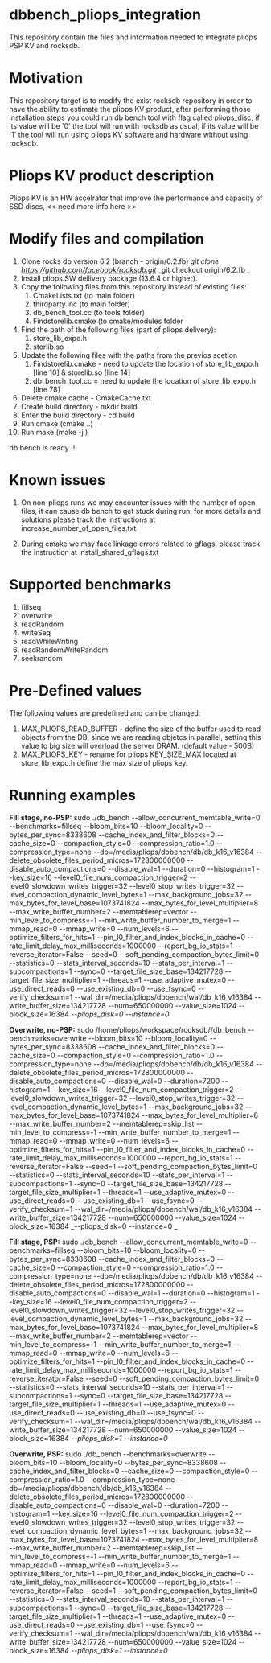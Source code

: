 # dbbench_pliops_integration
This repository contain the files and information needed to integrate pliops PSP KV and rocksdb.


Motivation
==========
This repository target is to modify the exist rocksdb repository in order to have the ability to estimate the pliops KV product,
after performing those installation steps you could run db bench tool with flag called pliops_disc, if its value will be '0' the 
tool will run with rocksdb as usual, if its value will be '1' the tool will run using pliops KV software and hardware without 
using rocksdb.


Pliops KV product description
=============================
Pliops KV is an HW accelrator that improve the performance and capacity of SSD discs, << need more info here >>



Modify files and compilation
============================
1. Clone rocks db version 6.2 (branch - origin/6.2.fb)
    _git clone https://github.com/facebook/rocksdb.git_
    _git checkout origin/6.2.fb _
2. Install pliops SW deilivery package (13.6.4 or higher).
3. Copy the following files from this repository instead of existing files:
   1. CmakeLists.txt (to main folder)
   2. thirdparty.inc (to main folder)
   3. db_bench_tool.cc (to tools folder)
   4. Findstorelib.cmake (to cmake/modules folder
4. Find the path of the following files (part of pliops delivery):
   1. store_lib_expo.h
   2. storlib.so
5. Update the following files with the paths from the previos scetion
   1. Findstorelib.cmake - need to update the location of store_lib_expo.h [line 10] & storelib.so [line 14]
   2. db_bench_tool.cc = need to update the location of store_lib_expo.h [line 78]
6. Delete cmake cache - CmakeCache.txt
7. Create build directory - mkdir build
8. Enter the build directory - cd build
9. Run cmake (cmake ..)
10. Run make (make -j )

db bench is ready !!!


Known issues
============
1. On non-pliops runs we may encounter issues with the number of open files, it can cause db bench to get stuck during run,
for more details and solutions please track the instructions at increase_number_of_open_files.txt

2. During cmake we may face linkage errors related to gflags, please track the instruction at install_shared_gflags.txt  


Supported benchmarks
====================
1. fillseq
2. overwrite
3. readRandom
4. writeSeq
5. readWhileWriting
6. readRandomWriteRandom
7. seekrandom


Pre-Defined values
==================
The following values are predefined and can be changed:
1. MAX_PLIOPS_READ_BUFFER - define the size of the buffer used to read objects from the DB, since we are reading objetcs in parallel,
                            setting this value to big size will overload the server DRAM. (default value - 500B)
2. MAX_PLIOPS_KEY - rename for pliops KEY_SIZE_MAX located at store_lib_expo.h define the max size of pliops key.


Running examples
================
**Fill stage, no-PSP:**
sudo ./db_bench --allow_concurrent_memtable_write=0 --benchmarks=fillseq --bloom_bits=10 --bloom_locality=0 --bytes_per_sync=8338608 --cache_index_and_filter_blocks=0 --cache_size=0 --compaction_style=0 --compression_ratio=1.0 --compression_type=none --db=/media/pliops/dbbench/db/db_k16_v16384 --delete_obsolete_files_period_micros=172800000000 --disable_auto_compactions=0 --disable_wal=1 --duration=0 --histogram=1 --key_size=16 --level0_file_num_compaction_trigger=2 --level0_slowdown_writes_trigger=32 --level0_stop_writes_trigger=32 --level_compaction_dynamic_level_bytes=1 --max_background_jobs=32 --max_bytes_for_level_base=1073741824 --max_bytes_for_level_multiplier=8 --max_write_buffer_number=2 --memtablerep=vector --min_level_to_compress=-1 --min_write_buffer_number_to_merge=1 --mmap_read=0 --mmap_write=0 --num_levels=6 --optimize_filters_for_hits=1 --pin_l0_filter_and_index_blocks_in_cache=0 --rate_limit_delay_max_milliseconds=1000000 --report_bg_io_stats=1 --reverse_iterator=False --seed=0 --soft_pending_compaction_bytes_limit=0 --statistics=0 --stats_interval_seconds=10 --stats_per_interval=1 --subcompactions=1 --sync=0 --target_file_size_base=134217728 --target_file_size_multiplier=1 --threads=1 --use_adaptive_mutex=0 --use_direct_reads=0 --use_existing_db=0 --use_fsync=0 --verify_checksum=1 --wal_dir=/media/pliops/dbbench/wal/db_k16_v16384 --write_buffer_size=134217728  --num=650000000 --value_size=1024 --block_size=16384  _--pliops_disk=0 --instance=0_ 

**Overwrite, no-PSP:**
sudo /home/pliops/workspace/rocksdb//db_bench --benchmarks=overwrite --bloom_bits=10 --bloom_locality=0 --bytes_per_sync=8338608 --cache_index_and_filter_blocks=0 --cache_size=0 --compaction_style=0 --compression_ratio=1.0 --compression_type=none --db=/media/pliops/dbbench/db/db_k16_v16384 --delete_obsolete_files_period_micros=172800000000 --disable_auto_compactions=0 --disable_wal=0 --duration=7200 --histogram=1 --key_size=16 --level0_file_num_compaction_trigger=2 --level0_slowdown_writes_trigger=32 --level0_stop_writes_trigger=32 --level_compaction_dynamic_level_bytes=1 --max_background_jobs=32 --max_bytes_for_level_base=1073741824 --max_bytes_for_level_multiplier=8 --max_write_buffer_number=2 --memtablerep=skip_list --min_level_to_compress=-1 --min_write_buffer_number_to_merge=1 --mmap_read=0 --mmap_write=0 --num_levels=6 --optimize_filters_for_hits=1 --pin_l0_filter_and_index_blocks_in_cache=0 --rate_limit_delay_max_milliseconds=1000000 --report_bg_io_stats=1 --reverse_iterator=False --seed=1 --soft_pending_compaction_bytes_limit=0 --statistics=0 --stats_interval_seconds=10 --stats_per_interval=1 --subcompactions=1 --sync=0 --target_file_size_base=134217728 --target_file_size_multiplier=1 --threads=1 --use_adaptive_mutex=0 --use_direct_reads=0 --use_existing_db=1 --use_fsync=0 --verify_checksum=1 --wal_dir=/media/pliops/dbbench/wal/db_k16_v16384 --write_buffer_size=134217728 --num=650000000 --value_size=1024 --block_size=16384 _--pliops_disk=0 --instance=0 _

**Fill stage, PSP:**
sudo ./db_bench --allow_concurrent_memtable_write=0 --benchmarks=fillseq --bloom_bits=10 --bloom_locality=0 --bytes_per_sync=8338608 --cache_index_and_filter_blocks=0 --cache_size=0 --compaction_style=0 --compression_ratio=1.0 --compression_type=none --db=/media/pliops/dbbench/db/db_k16_v16384 --delete_obsolete_files_period_micros=172800000000 --disable_auto_compactions=0 --disable_wal=1 --duration=0 --histogram=1 --key_size=16 --level0_file_num_compaction_trigger=2 --level0_slowdown_writes_trigger=32 --level0_stop_writes_trigger=32 --level_compaction_dynamic_level_bytes=1 --max_background_jobs=32 --max_bytes_for_level_base=1073741824 --max_bytes_for_level_multiplier=8 --max_write_buffer_number=2 --memtablerep=vector --min_level_to_compress=-1 --min_write_buffer_number_to_merge=1 --mmap_read=0 --mmap_write=0 --num_levels=6 --optimize_filters_for_hits=1 --pin_l0_filter_and_index_blocks_in_cache=0 --rate_limit_delay_max_milliseconds=1000000 --report_bg_io_stats=1 --reverse_iterator=False --seed=0 --soft_pending_compaction_bytes_limit=0 --statistics=0 --stats_interval_seconds=10 --stats_per_interval=1 --subcompactions=1 --sync=0 --target_file_size_base=134217728 --target_file_size_multiplier=1 --threads=1 --use_adaptive_mutex=0 --use_direct_reads=0 --use_existing_db=0 --use_fsync=0 --verify_checksum=1 --wal_dir=/media/pliops/dbbench/wal/db_k16_v16384 --write_buffer_size=134217728  --num=650000000 --value_size=1024 --block_size=16384  _--pliops_disk=1 --instance=0_ 

**Overwrite, PSP:**
sudo ./db_bench --benchmarks=overwrite --bloom_bits=10 --bloom_locality=0 --bytes_per_sync=8338608 --cache_index_and_filter_blocks=0 --cache_size=0 --compaction_style=0 --compression_ratio=1.0 --compression_type=none --db=/media/pliops/dbbench/db/db_k16_v16384 --delete_obsolete_files_period_micros=172800000000 --disable_auto_compactions=0 --disable_wal=0 --duration=7200 --histogram=1 --key_size=16 --level0_file_num_compaction_trigger=2 --level0_slowdown_writes_trigger=32 --level0_stop_writes_trigger=32 --level_compaction_dynamic_level_bytes=1 --max_background_jobs=32 --max_bytes_for_level_base=1073741824 --max_bytes_for_level_multiplier=8 --max_write_buffer_number=2 --memtablerep=skip_list --min_level_to_compress=-1 --min_write_buffer_number_to_merge=1 --mmap_read=0 --mmap_write=0 --num_levels=6 --optimize_filters_for_hits=1 --pin_l0_filter_and_index_blocks_in_cache=0 --rate_limit_delay_max_milliseconds=1000000 --report_bg_io_stats=1 --reverse_iterator=False --seed=1 --soft_pending_compaction_bytes_limit=0 --statistics=0 --stats_interval_seconds=10 --stats_per_interval=1 --subcompactions=1 --sync=0 --target_file_size_base=134217728 --target_file_size_multiplier=1 --threads=1 --use_adaptive_mutex=0 --use_direct_reads=0 --use_existing_db=1 --use_fsync=0 --verify_checksum=1 --wal_dir=/media/pliops/dbbench/wal/db_k16_v16384 --write_buffer_size=134217728 --num=650000000 --value_size=1024 --block_size=16384 _--pliops_disk=1 --instance=0_

